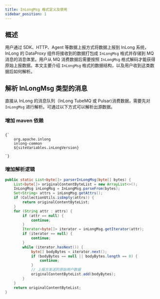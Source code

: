 ```yaml
---
title: InLongMsg 格式定义及使用
sidebar_position: 1
---
```


## 概述

用户通过 SDK、HTTP、Agent 等数据上报方式将数据上报到 InLong 系统，InLong 的 DataProxy 组件将接收到的数据打包成 `InLongMsg` 格式并存储到 MQ 消息的消息体里。用户从 MQ 消费数据后需要按照 `InLongMsg` 格式解码才能获得原始上报数据。本文主要介绍 `InLongMsg` 格式的数据结构，以及用户收到这类数据后如何解析。


## 解析 InLongMsg 类型的消息

直接从 InLong 的消息队列（InLong TubeMQ 或 Pulsar)消费数据，需要先对`InLongMsg` 进行解析。可通过以下方式可以解析出源数据。

### 增加 maven 依赖

<pre><code parentName="pre">
{`<dependency>
    <groupId>org.apache.inlong</groupId>
    <artifactId>inlong-common</artifactId>
    <version>${siteVariables.inLongVersion}</version>
</dependency>
`}
</code></pre>

### 增加解析逻辑

```java
public static List<byte[]> parserInLongMsg(byte[] bytes) {
    List<byte[]> originalContentByteList = new ArrayList<>();
    InLongMsg inLongMsg = InLongMsg.parseFrom(bytes);
    Set<String> attrs = inLongMsg.getAttrs();
    if (CollectionUtils.isEmpty(attrs)) {
        return originalContentByteList;
    }
    for (String attr : attrs) {
        if (attr == null) {
            continue;
        }
        Iterator<byte[]> iterator = inLongMsg.getIterator(attr);
        if (iterator == null) {
            continue;
        }
        while (iterator.hasNext()) {
            byte[] bodyBytes = iterator.next();
            if (bodyBytes == null || bodyBytes.length == 0) {
                continue;
            }
            // 上报方发送的原始用户数据
            originalContentByteList.add(bodyBytes);
        }
    }
    return originalContentByteList;
}
```
